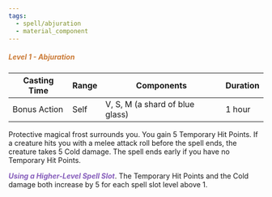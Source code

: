 ```yaml
---
tags:
  - spell/abjuration
  - material_component
---
```

##### *<span style="color:rgb(203, 123, 55)">Level 1 - Abjuration</span>*

| Casting Time | **Range** | Components                      | **Duration** |
| ------------ | --------- | ------------------------------- | ------------ |
| Bonus Action | Self      | V, S, M (a shard of blue glass) | 1 hour       |


Protective magical frost surrounds you. You gain 5 Temporary Hit Points. If a creature hits you with a melee attack roll before the spell ends, the creature takes 5 Cold damage. The spell ends early if you have no Temporary Hit Points. 

**<span style="color:rgb(134, 93, 187)">_Using a Higher-Level Spell Slot_</span>**. The Temporary Hit Points and the Cold damage both increase by 5 for each spell slot level above 1.
